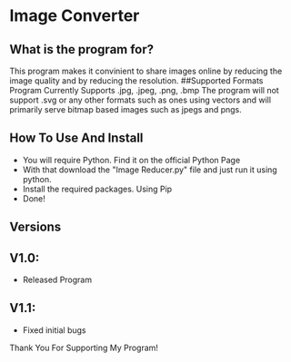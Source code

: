# Image Converter
## What is the program for?
This program makes it convinient to share images online by reducing the image quality and by reducing the resolution.
##Supported Formats
Program Currently Supports .jpg, .jpeg, .png, .bmp
The program will not support .svg or any other formats such as ones using vectors and will primarily serve bitmap based images such as jpegs and pngs.
## How To Use And Install
- You will require Python. Find it on the official Python Page
- With that download the "Image Reducer.py" file and just run it using python.
- Install the required packages. Using Pip
- Done!
## Versions
## V1.0:
- Released Program
## V1.1:
- Fixed initial bugs


Thank You For Supporting My Program!
